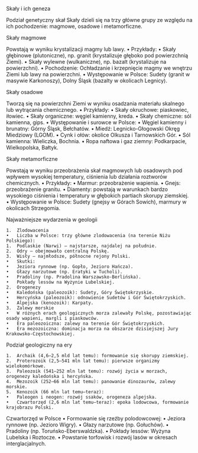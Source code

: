 Skały i ich geneza

Podział genetyczny skał
Skały dzieli się na trzy główne grupy ze względu na ich pochodzenie: magmowe, osadowe i metamorficzne.

Skały magmowe

Powstają w wyniku krystalizacji magmy lub lawy.
	•	Przykłady:
	•	Skały głębinowe (plutoniczne), np. granit (krystalizuje głęboko pod powierzchnią Ziemi).
	•	Skały wylewne (wulkaniczne), np. bazalt (krystalizuje na powierzchni).
	•	Pochodzenie: Ochładzanie i krzepnięcie magmy we wnętrzu Ziemi lub lawy na powierzchni.
	•	Występowanie w Polsce: Sudety (granit w masywie Karkonoszy), Dolny Śląsk (bazalty w okolicach Legnicy).

Skały osadowe

Tworzą się na powierzchni Ziemi w wyniku osadzania materiału skalnego lub wytrącania chemicznego.
	•	Przykłady:
	•	Skały okruchowe: piaskowiec, iłowiec.
	•	Skały organiczne: węgiel kamienny, kreda.
	•	Skały chemiczne: sól kamienna, gips.
	•	Występowanie i surowce w Polsce:
	•	Węgiel kamienny i brunatny: Górny Śląsk, Bełchatów.
	•	Miedź: Legnicko-Głogowski Okręg Miedziowy (LGOM).
	•	Cynk i ołów: okolice Olkusza i Tarnowskich Gór.
	•	Sól kamienna: Wieliczka, Bochnia.
	•	Ropa naftowa i gaz ziemny: Podkarpacie, Wielkopolska, Bałtyk.

Skały metamorficzne

Powstają w wyniku przeobrażenia skał magmowych lub osadowych pod wpływem wysokiej temperatury, ciśnienia lub działania roztworów chemicznych.
	•	Przykłady:
	•	Marmur: przeobrażenie wapienia.
	•	Gnejs: przeobrażenie granitu.
	•	Diamenty: powstają w warunkach bardzo wysokiego ciśnienia i temperatury w głębokich partiach skorupy ziemskiej.
	•	Występowanie w Polsce: Sudety (gnejsy w Górach Sowich), marmury w okolicach Strzegomia.

Najważniejsze wydarzenia w geologii

	1.	Zlodowacenia
	•	Liczba w Polsce: trzy główne zlodowacenia (na terenie Niżu Polskiego):
	1.	Podlaskie (Narwi) – najstarsze, najdalej na południe.
	2.	Odry – obejmowało centralną Polskę.
	3.	Wisły – najmłodsze, północne rejony Polski.
	•	Skutki:
	•	Jeziora rynnowe (np. Gopło, Jezioro Hańcza).
	•	Głazy narzutowe (np. Eratyki w Tucholi).
	•	Pradoliny (np. Pradolina Warszawsko-Berlińska).
	•	Pokłady lessów na Wyżynie Lubelskiej.
	2.	Orogenezy
	•	Kaledońska (paleozoik): Sudety, Góry Świętokrzyskie.
	•	Hercyńska (paleozoik): odnowienie Sudetów i Gór Świętokrzyskich.
	•	Alpejska (kenozoik): Karpaty.
	3.	Zalewy morskie
	•	W różnych erach geologicznych morza zalewały Polskę, pozostawiając osady wapieni, margli i piaskowców.
	•	Era paleozoiczna: zalewy na terenie Gór Świętokrzyskich.
	•	Era mezozoiczna: dominacja morza na obszarze dzisiejszej Jury Krakowsko-Częstochowskiej.

Podział geologiczny na ery

	1.	Archaik (4,6–2,5 mld lat temu): formowanie się skorupy ziemskiej.
	2.	Proterozoik (2,5–541 mln lat temu): pierwsze organizmy wielokomórkowe.
	3.	Paleozoik (541–252 mln lat temu): rozwój życia w morzach, orogenezy kaledońska i hercyńska.
	4.	Mezozoik (252–66 mln lat temu): panowanie dinozaurów, zalewy morskie.
	5.	Kenozoik (66 mln lat temu–teraz):
	•	Paleogen i neogen: rozwój ssaków, orogeneza alpejska.
	•	Czwartorzęd (2,6 mln lat temu–teraz): epoka lodowcowa, formowanie krajobrazu Polski.

Czwartorzęd w Polsce
	•	Formowanie się rzeźby polodowcowej:
	•	Jeziora rynnowe (np. Jezioro Wigry).
	•	Głazy narzutowe (np. Gołuchów).
	•	Pradoliny (np. Toruńsko-Eberswaldzka).
	•	Pokłady lessów: Wyżyna Lubelska i Roztocze.
	•	Powstanie torfowisk i rozwój lasów w okresach interglacjalnych.
